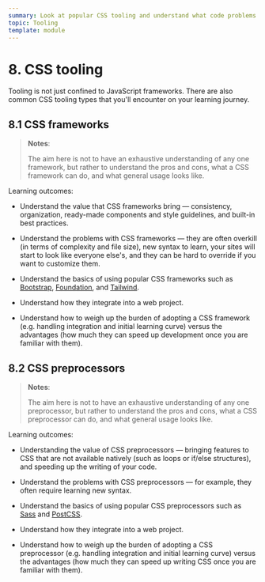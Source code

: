 ```yaml
---
summary: Look at popular CSS tooling and understand what code problems they can solve.
topic: Tooling
template: module
---
```


# 8. CSS tooling

Tooling is not just confined to JavaScript frameworks. There are also common CSS tooling types that you'll encounter on your learning journey.

## 8.1 CSS frameworks

> **Notes**:
>
> The aim here is not to have an exhaustive understanding of any one framework, but rather to understand the pros and cons, what a CSS framework can do, and what general usage looks like.

Learning outcomes:

- Understand the value that CSS frameworks bring — consistency, organization, ready-made components and style guidelines, and built-in best practices.

- Understand the problems with CSS frameworks — they are often overkill (in terms of complexity and file size), new syntax to learn, your sites will start to look like everyone else's, and they can be hard to override if you want to customize them.

- Understand the basics of using popular CSS frameworks such as [Bootstrap](https://getbootstrap.com/), [Foundation](https://get.foundation/), and [Tailwind](https://tailwindcss.com/).

- Understand how they integrate into a web project.

- Understand how to weigh up the burden of adopting a CSS framework (e.g. handling integration and initial learning curve) versus the advantages (how much they can speed up development once you are familiar with them).

## 8.2 CSS preprocessors

> **Notes**:
>
> The aim here is not to have an exhaustive understanding of any one preprocessor, but rather to understand the pros and cons, what a CSS preprocessor can do, and what general usage looks like.

Learning outcomes:

- Understanding the value of CSS preprocessors — bringing features to CSS that are not available natively (such as loops or if/else structures), and speeding up the writing of your code.

- Understand the problems with CSS preprocessors — for example, they often require learning new syntax.

- Understand the basics of using popular CSS preprocessors such as [Sass](https://sass-lang.com/) and [PostCSS](https://postcss.org/).

- Understand how they integrate into a web project.

- Understand how to weigh up the burden of adopting a CSS preprocessor (e.g. handling integration and initial learning curve) versus the advantages (how much they can speed up writing CSS once you are familiar with them).
